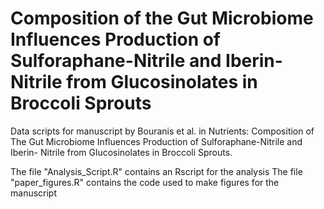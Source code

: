 # Composition of the Gut Microbiome Influences Production of Sulforaphane-Nitrile and Iberin-Nitrile from Glucosinolates in Broccoli Sprouts

Data scripts for manuscript by Bouranis et al. in Nutrients: Composition of The Gut Microbiome Influences Production of Sulforaphane-Nitrile and Iberin- Nitrile from Glucosinolates in Broccoli Sprouts.

The file "Analysis_Script.R" contains an Rscript for the analysis
The file "paper_figures.R" contains the code used to make figures for the manuscript
